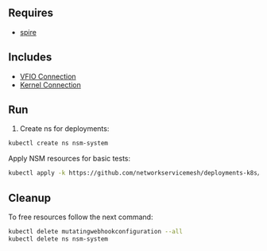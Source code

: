 ## Requires

- [spire](../spire)

## Includes

- [VFIO Connection](../use-cases/Vfio2Noop)
- [Kernel Connection](../use-cases/SriovKernel2Noop)

## Run

1. Create ns for deployments:
```bash
kubectl create ns nsm-system
```

Apply NSM resources for basic tests:
```bash
kubectl apply -k https://github.com/networkservicemesh/deployments-k8s/examples/sriov?ref=bfb1f25ecb8762e20260ea2703471416b00b6e8a
```

## Cleanup

To free resources follow the next command:
```bash
kubectl delete mutatingwebhookconfiguration --all
kubectl delete ns nsm-system
```
